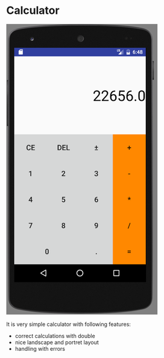 # Calculator

![Main Activity on Nexus](https://github.com/misteraverin/homework1/blob/master/nexus.png)


It is very simple calculator with following features:
- correct calculations with double
- nice landscape and portret layout
- handling with errors
